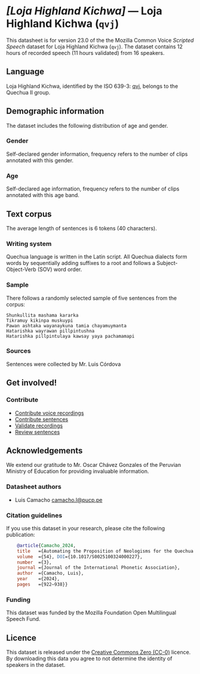 # *[Loja Highland Kichwa]* &mdash; Loja Highland Kichwa (`qvj`)

This datasheet is for version 23.0 of the the Mozilla Common Voice *Scripted Speech* dataset 
for Loja Highland Kichwa (`qvj`). The dataset contains 12 hours of recorded
speech (11 hours validated) from 16 speakers.

## Language

<!-- {{LANGUAGE_DESCRIPTION}} -->
<!-- Provide a brief (1-2 paragraph) description of your language -->
Loja Highland Kichwa, identified by the ISO 639-3: [qvj](https://iso639-3.sil.org/code/qvj), belongs to the Quechua II group. 

## Demographic information
<!-- You can get a lot of the information in this section from https://analyzer.cv-toolbox.web.tr/browse -->
The dataset includes the following distribution of age and gender.

### Gender

Self-declared gender information, frequency refers to the number of clips annotated with this gender.

<!-- {{GENDER_TABLE}} -->
<!-- @ AUTOMATICALLY GENERATED @ -->
<!-- 
| Gender | Frequency |
|--------|-----------|
| male, masculine | ? |
| undeclared | ? |
| female, feminine | ? |
-->
### Age

Self-declared age information, frequency refers to the number of clips annotated with this age band.

<!-- {{AGE_TABLE}} -->
<!-- @ AUTOMATICALLY GENERATED @ -->
<!-- 
| Age band | Frequency |
|----------|-----------|
| teens | ? |
| twenties | ? |
| thirties | ? |
| fourties | ? |
| fifties | ? |
   ...if other age ranges are present in your data, add rows...
-->

## Text corpus

The average length of sentences is 6 tokens (40 characters).

### Writing system

<!-- {{WRITING_SYSTEM_DESCRIPTION}} -->
<!-- @ OPTIONAL @ -->
<!-- A description of the writing system (or writing systems) used in the text corpus -->
Quechua language is written in the Latin script. All Quechua dialects form words by sequentially adding suffixes to a root and follows a Subject-Object-Verb (SOV) word order.

### Sample
<!-- {{SENTENCES_SAMPLE}} -->

There follows a randomly selected sample of five sentences from the corpus:
```
Shunkullita mashama kararka
Tikramuy kikinpa muskuypi
Pawan ashtaka wayanaykuna tamia chayamuymanta
Hatarishka wayrawan pillpintushna
Hatarishka pillpintulaya kawsay yaya pachamamapi
```



### Sources

<!-- {{SOURCES_LIST}} -->
<!-- @ OPTIONAL @ -->
<!-- A list of sentence sources, can be curated to the top-N -->
Sentences were collected by Mr. Luis Córdova

## Get involved!

### Contribute
* [Contribute voice recordings](https://commonvoice.mozilla.org/qvj/speak)
* [Contribute sentences](https://commonvoice.mozilla.org/qvj/write)
* [Validate recordings](https://commonvoice.mozilla.org/qvj/listen)
* [Review sentences](https://commonvoice.mozilla.org/qvj/review)

## Acknowledgements
We extend our gratitude to Mr. Oscar Chávez Gonzales of the Peruvian Ministry of Education for providing invaluable information.

### Datasheet authors

<!-- {{DATASHEET_AUTHORS_LIST}} -->
<!-- A list in the format of: Your Name <email@email.com> -->
* Luis Camacho <camacho.l@pucp.pe>

### Citation guidelines

<!-- {{CITATION_DESCRIPTION}} -->
<!-- @ OPTIONAL @ -->
<!-- If you published a paper and would like people to cite it, you can include the BiBTeX here -->
<!-- Submitted to SIMBig 2025 (Needs confirmation).-->

If you use this dataset in your research, please cite the following publication:

```bibtex
    @article{Camacho_2024, 
    title   ={Automating the Proposition of Neologisms for the Quechua Language},  
    volume  ={54}, DOI={10.1017/S0025100324000227}, 
    number  ={3}, 
    journal ={Journal of the International Phonetic Association}, 
    author  ={Camacho, Luis}, 
    year    ={2024}, 
    pages   ={922–938}} 
```

### Funding

<!-- {{FUNDING_DESCRIPTION}} -->
<!-- @ OPTIONAL @ -->
<!-- If you received any funding, you can include the acknowledgement here -->
This dataset was funded by the Mozilla Foundation Open Multilingual Speech Fund.

## Licence

This dataset is released under the [Creative Commons Zero (CC-0)](https://creativecommons.org/public-domain/cc0/) licence. By downloading this data
you agree to not determine the identity of speakers in the dataset.

